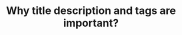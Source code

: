 ---
category: User
description: Title, description and tags are important metadata to index Kidojus and display relevant social network share dialogs.
icon: index2
keywords: Memba, Kidoju, Quizlet, Socrative, Khan Academy, education, tablets, teach, learn, knowledge, quiz, test, revision, practice
language: en
title: Why title description and tags are important?
---
